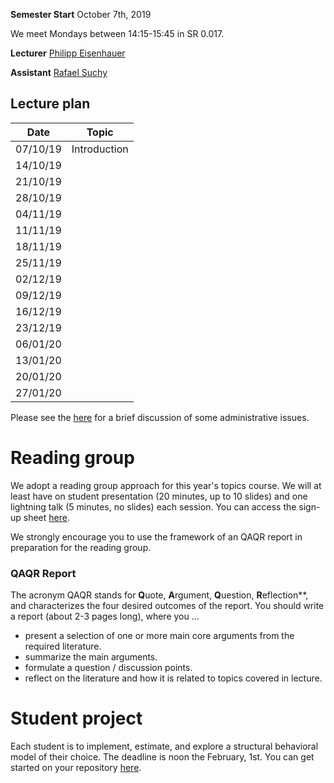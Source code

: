 
**Semester Start** October 7th, 2019

We meet Mondays between 14:15-15:45 in SR 0.017.

**Lecturer** [Philipp Eisenhauer](https://eisenhauer.io)

**Assistant** [Rafael Suchy](https://github.com/rafaelsuchy)

## Lecture plan

| Date      | Topic                                                  |
| ----------| ------------------------------------------------------ |
| 07/10/19  | Introduction                                           |
| 14/10/19  |                                                        |
| 21/10/19  |                                                        |
| 28/10/19  |                                                        |
| 04/11/19  |                                                        |
| 11/11/19  |                                                        |
| 18/11/19  |                                                        |
| 25/11/19  |                                                        |
| 02/12/19  |                                                        |
| 09/12/19  |                                                        |
| 16/12/19  |                                                        |
| 23/12/19  |                                                        |
| 06/01/20  |                                                        |
| 13/01/20  |                                                        |
| 20/01/20  |                                                        |
| 27/01/20  |                                                        |

Please see the [here](https://github.com/HumanCapitalAnalysis/structural-behavioral-economics/blob/master/iterations/bonn_ws_2019/00_course_overview.pdf) for a brief discussion of some administrative issues.

# Reading group

We adopt a reading group approach for this year's topics course. We will at least have on student presentation (20 minutes, up to 10 slides) and one lightning talk (5 minutes, no slides) each session. You can access the sign-up sheet [here](https://docs.google.com/spreadsheets/d/1bwus9EM5MYBmIk9RZQ8_t04MOpBmDta_kDMGuRIjvCg/edit?usp=sharing).

We strongly encourage you to use the framework of an QAQR report in preparation for the reading group.

### QAQR Report

The acronym QAQR stands for **Q**uote, **A**rgument, **Q**uestion, **R**eflection**, and characterizes the four desired outcomes of the report. You should write a report (about 2-3 pages long), where you ...

- present a selection of one or more main core arguments from the required literature.
- summarize the main arguments.
- formulate a question / discussion points.
- reflect on the literature and how it is related to topics covered in lecture.

# Student project

Each student is to implement, estimate, and explore a structural behavioral model of their choice. The deadline is noon the February, 1st. You can get started on your repository [here](https://classroom.github.com/g/m2wprg0W).
